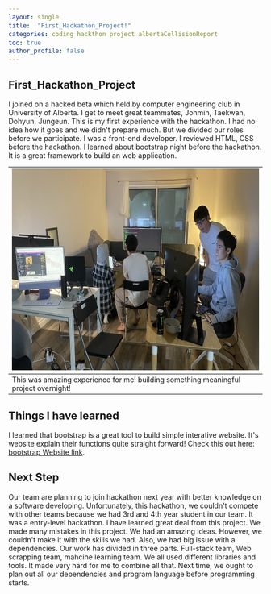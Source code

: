 ```yaml
---
layout: single
title:  "First_Hackathon_Project!"
categories: coding hackthon project albertaCollisionReport
toc: true
author_profile: false
---
```

## First_Hackathon_Project

I joined on a hacked beta which held by computer engineering club in University of Alberta. 
I get to meet great teammates, Johmin, Taekwan, Dohyun, Jungeun. 
This is my first experience with the hackathon. I had no idea how it goes and we didn't prepare much. 
But we divided our roles before we participate. I was a front-end developer. 
I reviewed HTML, CSS before the hackathon. I learned about bootstrap night before the hackathon. 
It is a great framework to build an web application. 

|<center><img src="/assets/img/IMG_6194.JPG" width="700" height="400"></center>|
|--|
|This was amazing experience for me! building something meaningful project overnight!|

## Things I have learned

I learned that bootstrap is a great tool to build simple interative website. It's website explain their functions quite straight forward! Check this out here: [bootstrap Website link](https://getbootstrap.com/docs/5.2/getting-started/introduction/). 

## Next Step

Our team are planning to join hackathon next year with better knowledge on a software developing. Unfortunately, this hackathon, we couldn't compete with other teams because we had 3rd and 4th year student in our team. It was a entry-level hackathon. I have learned great deal from this project. We made many mistakes in this project. We had an amazing ideas. However, we couldn't make it with the skills we had. Also, we had big issue with a dependencies. Our work has divided in three parts. Full-stack team, Web scrapping team, mahcine learning team. We all used different libraries and tools. It made very hard for me to combine all that. Next time, we ought to plan out all our dependencies and program language before programming starts.


